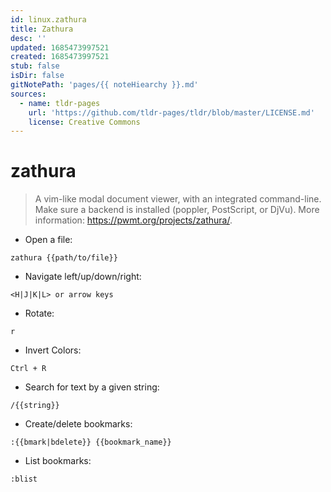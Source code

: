 ```yaml
---
id: linux.zathura
title: Zathura
desc: ''
updated: 1685473997521
created: 1685473997521
stub: false
isDir: false
gitNotePath: 'pages/{{ noteHiearchy }}.md'
sources:
  - name: tldr-pages
    url: 'https://github.com/tldr-pages/tldr/blob/master/LICENSE.md'
    license: Creative Commons
---
```

# zathura

> A vim-like modal document viewer, with an integrated command-line.
> Make sure a backend is installed (poppler, PostScript, or DjVu).
> More information: <https://pwmt.org/projects/zathura/>.

- Open a file:

`zathura {{path/to/file}}`

- Navigate left/up/down/right:

`<H|J|K|L> or arrow keys`

- Rotate:

`r`

- Invert Colors:

`Ctrl + R`

- Search for text by a given string:

`/{{string}}`

- Create/delete bookmarks:

`:{{bmark|bdelete}} {{bookmark_name}}`

- List bookmarks:

`:blist`

